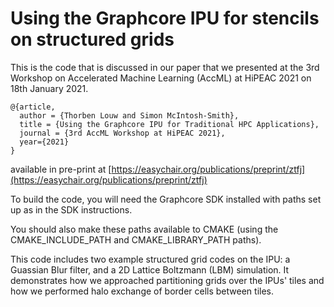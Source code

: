 Using the Graphcore IPU for stencils on structured grids
===

This is the code that is discussed in our paper that we presented at the 3rd Workshop on Accelerated Machine Learning (AccML) at HiPEAC 2021 on 18th January 2021.

```
@{article,
  author = {Thorben Louw and Simon McIntosh-Smith},
  title = {Using the Graphcore IPU for Traditional HPC Applications},
  journal = {3rd AccML Workshop at HiPEAC 2021},
  year={2021}
}
```

available in pre-print at [https://easychair.org/publications/preprint/ztfj](https://easychair.org/publications/preprint/ztfj)


To build the code, you will need the Graphcore SDK installed with paths set up as in the SDK instructions.

You should also make these paths available to CMAKE (using the CMAKE_INCLUDE_PATH and CMAKE_LIBRARY_PATH paths).

This code includes two example structured grid codes on the IPU: a Guassian Blur filter, and a 2D Lattice Boltzmann (LBM) simulation. It demonstrates how we approached partitioning grids over the IPUs' tiles and how we performed halo exchange of border cells between tiles.

